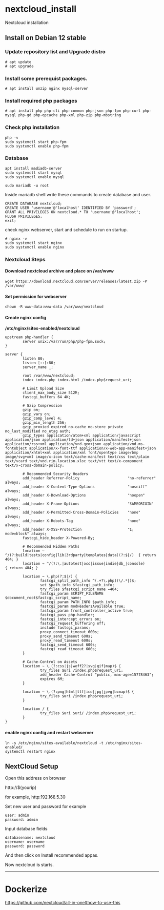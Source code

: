 # nextcloud_install
Nextcloud installation

## Install on Debian 12 stable

### Update repository list and Upgrade distro

```
# apt update
# apt upgrade
```

### Install some prerequist packages.

```
# apt install unzip nginx mysql-server
```

### Install required php packages

```
# apt install php php-cli php-common php-json php-fpm php-curl php-mysql php-gd php-opcache php-xml php-zip php-mbstring
```

### Check php installation
```
php -v
sudo systemctl start php-fpm
sudo systemctl enable php-fpm
```

### Database 

```
apt install madiadb-server
sudo systemctl start mysql
sudo systemctl enable mysql
```

```
sudo mariadb -u root
```

Inside mariadb shell write these commands to create database and user.

```
CREATE DATABASE nextcloud;
CREATE USER 'username'@'localhost' IDENTIFIED BY 'password';
GRANT ALL PRIVILEGES ON nextcloud.* TO 'username'@'localhost';
FLUSH PRIVILEGES;
exit;
```

check nginx webserver, start and schedule to run on startup.

```
# nginx -v
sudo systemctl start nginx
sudo systemctl enable nginx
```

### Nextcloud Steps

#### Download nextcloud archive and place on **/var/www** 

```
wget https://download.nextcloud.com/server/releases/latest.zip -P /var/www/
```

#### Set permission for webserver

```chown -R www-data:www-data /var/www/nextcloud```

#### Create nginx config

**/etc/nginx/sites-enabled/nextcloud**

```
upstream php-handler {
        server unix:/var/run/php/php-fpm.sock;
}

server {
        listen 80;
        listen [::]:80;
        server_name _;

        root /var/www/nextcloud;
        index index.php index.html /index.php$request_uri;

        # Limit Upload Size
        client_max_body_size 512M;
        fastcgi_buffers 64 4K;

        # Gzip Compression
        gzip on;
        gzip_vary on;
        gzip_comp_level 4;
        gzip_min_length 256;
        gzip_proxied expired no-cache no-store private no_last_modified no_etag auth;
        gzip_types application/atom+xml application/javascript application/json application/ld+json application/manifest+json application/rss+xml application/vnd.geo+json application/vnd.ms-fontobject application/x-font-ttf application/x-web-app-manifest+json application/xhtml+xml application/xml font/opentype image/bmp image/svg+xml image/x-icon text/cache-manifest text/css text/plain text/vcard text/vnd.rim.location.xloc text/vtt text/x-component text/x-cross-domain-policy;

        # Recommended Security Headers
        add_header Referrer-Policy                      "no-referrer"   always;
        add_header X-Content-Type-Options               "nosniff"       always;
        add_header X-Download-Options                   "noopen"        always;
        add_header X-Frame-Options                      "SAMEORIGIN"    always;
        add_header X-Permitted-Cross-Domain-Policies    "none"          always;
        add_header X-Robots-Tag                         "none"          always;
        add_header X-XSS-Protection                     "1; mode=block" always;
        fastcgi_hide_header X-Powered-By;

        # Recommended Hidden Paths
        location ~ ^/(?:build|tests|config|lib|3rdparty|templates|data)(?:$|/)  { return 404; }
        location ~ ^/(?:\.|autotest|occ|issue|indie|db_|console)              { return 404; }

        location ~ \.php(?:$|/) {
                fastcgi_split_path_info ^(.+?\.php)(\/.*|)$;
                set $path_info $fastcgi_path_info;
                try_files $fastcgi_script_name =404;
                fastcgi_param SCRIPT_FILENAME $document_root$fastcgi_script_name;
                fastcgi_param PATH_INFO $path_info;
                fastcgi_param modHeadersAvailable true;
                fastcgi_param front_controller_active true;
                fastcgi_pass php-handler;
                fastcgi_intercept_errors on;
                fastcgi_request_buffering off;
                include fastcgi_params;
                proxy_connect_timeout 600s;
                proxy_send_timeout 600s;
                proxy_read_timeout 600s;
                fastcgi_send_timeout 600s;
                fastcgi_read_timeout 600s;
        }

        # Cache-Control on Assets
        location ~ \.(?:css|js|woff2?|svg|gif|map)$ {
                try_files $uri /index.php$request_uri;
                add_header Cache-Control "public, max-age=15778463";
                expires 6M;
        }

        location ~ \.(?:png|html|ttf|ico|jpg|jpeg|bcmap)$ {
                try_files $uri /index.php$request_uri;
        }

        location / {
                try_files $uri $uri/ /index.php$request_uri;
        }
}
```

#### enable nginx config and restart webserver

```
ln -s /etc/nginx/sites-available/nextcloud -t /etc/nginx/sites-enabled/
systemctl restart nginx
```

## NextCloud Setup
Open this address on browser 

http://${yourip}

for example, http:192.168.5.30

Set new user and password
for example
```
user: admin
password: admin
```
Input database fields 

```
databasename: nextcloud
username: username
password: password
```

And then click on Install recommended appas.

Now nextcloud is starts.


---

# Dockerize

https://github.com/nextcloud/all-in-one#how-to-use-this

